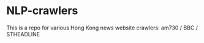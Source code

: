 # NLP-crawlers

This is a repo for various Hong Kong news website crawlers: am730 / BBC / STHEADLINE
